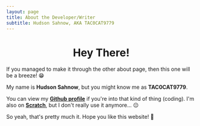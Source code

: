 ```yaml
---
layout: page
title: About the Developer/Writer
subtitle: Hudson Sahnow, AKA TAC0CAT9779
---
```


<h1 style="text-align: center;">Hey There!</h1>

If you managed to make it through the other about page, then this one will be a breeze! :grin:

My name is **Hudson Sahnow**, but you might know me as **TAC0CAT9779**.

You can view my [**Github profile**](https://github.com/tac0cat9779) if you're into that kind of thing (coding). I'm also on [**Scratch**](https://scratch.mit.edu/users/TACOCAT9779/), but I don't really use it anymore... :neutral_face:

So yeah, that's pretty much it. Hope you like this website! :slightly_smiling_face:
